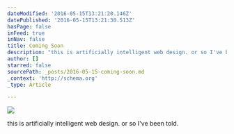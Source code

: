 ```yaml
---
dateModified: '2016-05-15T13:21:20.146Z'
datePublished: '2016-05-15T13:21:30.513Z'
hasPage: false
inFeed: true
inNav: false
title: Coming Soon
description: "this is artificially intelligent web design. or so I've been told."
author: []
starred: false
sourcePath: _posts/2016-05-15-coming-soon.md
_context: 'http://schema.org'
_type: Article

---
```

![](https://the-grid-user-content.s3-us-west-2.amazonaws.com/4d173926-cb8c-48c1-8d86-58da93f813b4.jpg)

this is artificially intelligent web design. or so I've been told.